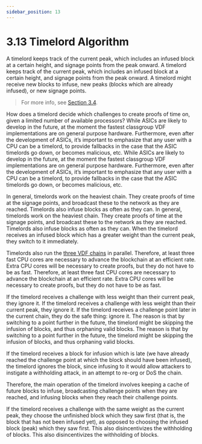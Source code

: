 ```yaml
---
sidebar_position: 13
---
```


# 3.13 Timelord Algorithm

A timelord keeps track of the current peak, which includes an infused block at a certain height, and signage points from the peak onward. A timelord keeps track of the current peak, which includes an infused block at a certain height, and signage points from the peak onward. A timelord might receive new blocks to infuse, new peaks (blocks which are already infused), or new signage points.
> For more info, see [Section 3.4](/docs/03consensus/challenges "Section 3.4: Challenges").

How does a timelord decide which challenges to create proofs of time on, given a limited number of available processors? While ASICs are likely to develop in the future, at the moment the fastest classgroup VDF implementations are on general purpose hardware. Furthermore, even after the development of ASICs, it’s important to emphasize that any user with a CPU can be a timelord, to provide fallbacks in the case that the ASIC timelords go down, or becomes malicious, etc. While ASICs are likely to develop in the future, at the moment the fastest classgroup VDF implementations are on general purpose hardware. Furthermore, even after the development of ASICs, it’s important to emphasize that any user with a CPU can be a timelord, to provide fallbacks in the case that the ASIC timelords go down, or becomes malicious, etc.

In general, timelords work on the heaviest chain. They create proofs of time at the signage points, and broadcast these to the network as they are reached. Timelords also infuse blocks as often as they can. In general, timelords work on the heaviest chain. They create proofs of time at the signage points, and broadcast these to the network as they are reached. Timelords also infuse blocks as often as they can. When the timelord receives an infused block which has a greater weight than the current peak, they switch to it immediately.

Timelords also run the [three VDF chains](/docs/03consensus/three_vdf_chains "Section 3.8: Three VDF Chains") in parallel. Therefore, at least three fast CPU cores are necessary to advance the blockchain at an efficient rate. Extra CPU cores will be necessary to create proofs, but they do not have to be as fast. Therefore, at least three fast CPU cores are necessary to advance the blockchain at an efficient rate. Extra CPU cores will be necessary to create proofs, but they do not have to be as fast.

If the timelord receives a challenge with less weight than their current peak, they ignore it. If the timelord receives a challenge with less weight than their current peak, they ignore it. If the timelord receives a challenge point later in the current chain, they do the safe thing: ignore it. The reason is that by switching to a point further in the future, the timelord might be skipping the infusion of blocks, and thus orphaning valid blocks. The reason is that by switching to a point further in the future, the timelord might be skipping the infusion of blocks, and thus orphaning valid blocks.

If the timelord receives a block for infusion which is late (we have already reached the challenge point at which the block should have been infused), the timelord ignores the block, since infusing to it would allow attackers to instigate a withholding attack, in an attempt to re-org or DoS the chain.

Therefore, the main operation of the timelord involves keeping a cache of future blocks to infuse, broadcasting challenge points when they are reached, and infusing blocks when they reach their challenge points.

If the timelord receives a challenge with the same weight as the current peak, they choose the unfinished block which they saw first (that is, the block that has not been infused yet), as opposed to choosing the infused block (peak) which they saw first. This also disincentivizes the withholding of blocks. This also disincentivizes the withholding of blocks.
